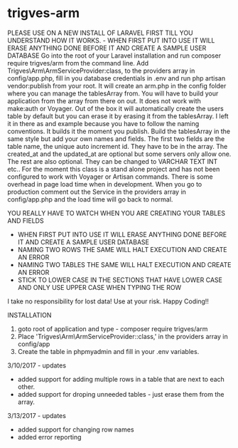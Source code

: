 # trigves-arm
PLEASE USE ON A NEW INSTALL OF LARAVEL FIRST TILL YOU UNDERSTAND HOW IT WORKS. - WHEN FIRST PUT INTO USE IT WILL ERASE ANYTHING DONE BEFORE IT AND CREATE A SAMPLE USER DATABASE Go into the root of your Laravel installation and run composer require trigves/arm from the command line. Add Trigves\Arm\ArmServiceProvider:class, to the providers array in config/app.php, fill in you database credentials in .env and run php artisan vendor:publish from your root. It will create an arm.php in the config folder where you can manage the tablesArray from. You will have to build your application from the array from there on out. It does not work with make:auth or Voyager. Out of the box it will automatically create the users table by default but you can erase it by erasing it from the tablesArray. I left it in there as and example because you have to follow the naming conventions. It builds it the moment you publish. Build the tablesArray in the same style but add your own names and fields. The first two fields are the table name, the unique auto increment id. They have to be in the array. The created_at and the updated_at are optional but some servers only allow one. The rest are also optional. They can be changed to VARCHAR TEXT INT etc.. For the moment this class is a stand alone project and has not been configured to work with Voyager or Artisan commands. There is some overhead in page load time when in development. When you go to production comment out the Service in the providers array in config/app.php and the load time will go back to normal.

YOU REALLY HAVE TO WATCH WHEN YOU ARE CREATING YOUR TABLES AND FIELDS  
 * WHEN FIRST PUT INTO USE IT WILL ERASE ANYTHING DONE BEFORE IT AND CREATE A SAMPLE USER DATABASE
 * NAMING TWO ROWS THE SAME WILL HALT EXECUTION AND CREATE AN ERROR   
 * NAMING TWO TABLES THE SAME WILL HALT EXECUTION AND CREATE AN ERROR  
 * STICK TO LOWER CASE IN THE SECTIONS THAT HAVE LOWER CASE AND ONLY USE UPPER CASE WHEN TYPING THE ROW  
 
I take no responsibility for lost data! Use at your risk. Happy Coding!!  

INSTALLATION  
1) goto root of application and type - composer require trigves/arm  
2) Place 'Trigves\Arm\ArmServiceProvider::class,' in the providers array in config/app  
3) Create the table in phpmyadmin and fill in your .env variables.  


3/10/2017 - updates  
* added support for adding multiple rows in a table that are next to each other.  
* added support for droping unneeded tables - just erase them from the array.  

3/13/2017 - updates  
* added support for changing row names  
* added error reporting
